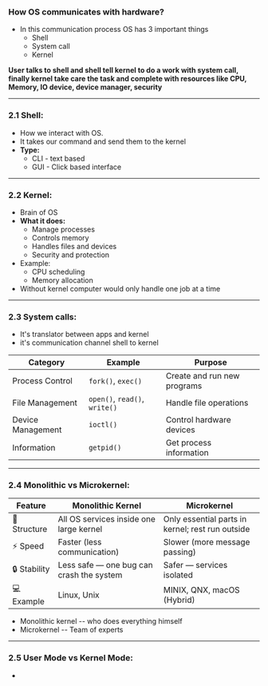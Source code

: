 

### How OS communicates with hardware?

*  In this communication process OS has 3 important things
	* Shell
	*  System call
	* Kernel

**User talks to shell and shell tell kernel to do a work with system call, finally kernel take care the task and complete with resources like CPU, Memory, IO device, device manager, security**

---
### 2.1 Shell:
* How we interact with OS.
* It takes our command and send them to the kernel
* **Type:**
	* CLI - text based
	* GUI - Click based interface

-----
### 2.2  Kernel:
* Brain of OS
* **What it does:**
	* Manage processes
	* Controls memory
	* Handles files and devices
	* Security and protection
* Example:
	* CPU scheduling
	* Memory allocation
* Without kernel computer would only handle one job at a time

---
### 2.3  System calls:
* It's translator between apps and kernel
* it's communication channel shell to kernel

| Category          | Example                       | Purpose                     |
| ----------------- | ----------------------------- | --------------------------- |
| Process Control   | `fork()`, `exec()`            | Create and run new programs |
| File Management   | `open()`, `read()`, `write()` | Handle file operations      |
| Device Management | `ioctl()`                     | Control hardware devices    |
| Information       | `getpid()`                    | Get process information     |

---
### 2.4  Monolithic vs Microkernel:
| Feature      | Monolithic Kernel                        | Microkernel                                      |
| ------------ | ---------------------------------------- | ------------------------------------------------ |
| 🧩 Structure | All OS services inside one large kernel  | Only essential parts in kernel; rest run outside |
| ⚡ Speed      | Faster (less communication)              | Slower (more message passing)                    |
| 🔒 Stability | Less safe — one bug can crash the system | Safer — services isolated                        |
| 💻 Example   | Linux, Unix                              | MINIX, QNX, macOS (Hybrid)                       |
* Monolithic kernel -- who does everything himself
* Microkernel -- Team of experts

----

### 2.5  User Mode vs Kernel Mode:
* 